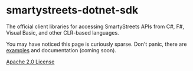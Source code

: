 # smartystreets-dotnet-sdk

The official client libraries for accessing SmartyStreets APIs from C#, F#, Visual Basic, and other CLR-based languages.

You may have noticed this page is curiously sparse. Don't panic, there are [examples](src/examples) and documentation (coming soon).

[Apache 2.0 License](LICENSE.md)
